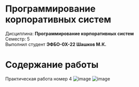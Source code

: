 # Программирование корпоративных систем
Дисциплина: **Программирование корпоративных систем** <br>
Семестр: 5 <br>
Выполнил студент **ЭФБО-0Х-22 Шашков М.К.** <br>

# Содержание работы

Практическая работа номер 4
![image](https://github.com/user-attachments/assets/28ee8c93-2420-4ba4-a151-e97c49cf1cd2)
![image](https://github.com/user-attachments/assets/389a72df-e370-4ea4-8543-606aabc87704)

